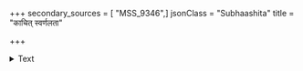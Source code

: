 +++
secondary_sources = [ "MSS_9346",]
jsonClass = "Subhaashita"
title = "काचित् स्वर्णलता"

+++

<details><summary>Text</summary>

काचित् स्वर्णलता तदूर्ध्वममलश्चन्द्रस् तदभ्यन्तरे पद्मे तन्निकटं तिलस्य कुसुमं तत्सन्निधौ पल्लवे।  
हेम्नः किंचिदधस्तयोश्च कलशौ कान्तौ जगन्मोहनौ स्वस्त्येतत् प्रकरोतु वस्त्रिजगतां किं ब्रह्मकृष्णादिभिः॥
</details>
